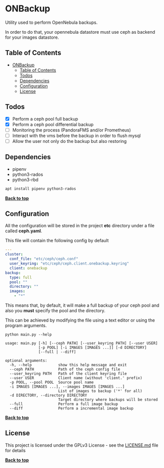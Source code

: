 # ONBackup

Utility used to perform OpenNebula backups.

In order to do that, your opennebula datastore must use ceph as backend for
your images datastore.

## Table of Contents

- [ONBackup](#onbackup)
  - [Table of Contents](#table-of-contents)
  - [Todos](#todos)
  - [Dependencies](#dependencies)
  - [Configuration](#configuration)
  - [License](#license)

## Todos

- [x] Perform a ceph pool full backup
- [x] Perform a ceph pool differential backup
- [ ] Monitoring the process (PandoraFMS and/or Prometheus)
- [ ] Interact with the vms before the backup in order to flush mysql
- [ ] Allow the user not only do the backup but also restoring

## Dependencies

- pipenv
- python3-rados
- python3-rbd

```sh
apt install pipenv python3-rados
```
**[Back to top](#table-of-contents)**

## Configuration

All the configuration will be stored in the project **etc** directory under a file
called **ceph.yaml**.

This file will contain the following config by default

```yaml
---
cluster:
  conf_file: "etc/ceph/ceph.conf"
  user_keyring: "etc/ceph/ceph.client.onebackup.keyring"
  client: onebackup
backup:
  type: full
  pool: ""
  directory: ""
  images:
    - "*"
```

This means that, by default, it will make a full backup of your ceph pool and
also you **must** specify the pool and the directory. 

This can be achieved by modifying the file using a text editor or using the 
program arguments.

```
python main.py --help

usage: main.py [-h] [--ceph PATH] [--user_keyring PATH] [--user USER]
               [-p POOL] [-i IMAGES [IMAGES ...]] [-d DIRECTORY]
               [--full | --diff]

optional arguments:
  -h, --help            show this help message and exit
  --ceph PATH           Path of the ceph config file
  --user_keyring PATH   Path of the client keyring file
  --user USER           Client name (without 'client.' prefix)
  -p POOL, --pool POOL  Source pool name
  -i IMAGES [IMAGES ...], --images IMAGES [IMAGES ...]
                        List of images to backup ('*' for all)
  -d DIRECTORY, --directory DIRECTORY
                        Target directory where backups will be stored
  --full                Perform a full image backup
  --diff                Perform a incremental image backup
```

**[Back to top](#table-of-contents)**

## License

This project is licensed under the GPLv3 License - see the [LICENSE.md](LICENSE.md) file for details

**[Back to top](#table-of-contents)**